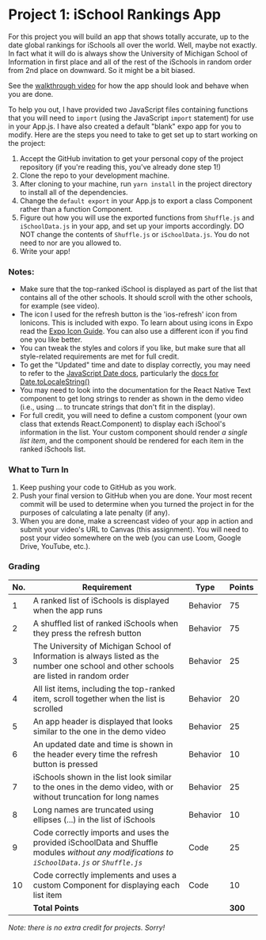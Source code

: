 # Project 1: iSchool Rankings App

For this project you will build an app that shows totally accurate, up to the date global rankings for iSchools all over the world. Well, maybe not exactly. In fact what it will do is always show the University of Michigan School of Information in first place and all of the rest of the iSchools in random order from 2nd place on downward. So it might be a bit biased.

See the [walkthrough video](https://youtu.be/S3gx0fhFJQo) for how the app should look and behave when you are done.

To help you out, I have provided two JavaScript files containing functions that you will need to `import` (using the JavaScript `import` statement) for use in your App.js. I have also created a default "blank" expo app for you to modify. Here are the steps you need to take to get set up to start working on the project:

1. Accept the GitHub invitation to get your personal copy of the project repository (if you're reading this, you've already done step 1!)
2. Clone the repo to your development machine.
3. After cloning to your machine, run `yarn install` in the project directory to install all of the dependencies.
4. Change the `default export` in your App.js to export a class Component rather than a function Component.
5. Figure out how you will use the exported functions from `Shuffle.js` and `iSchoolData.js` in your app, and set up your imports accordingly. DO NOT change the contents of `Shuffle.js` or `iSchoolData.js`. You do not need to nor are you allowed to.
6. Write your app!

### Notes:
- Make sure that the top-ranked iSchool is displayed as part of the list that contains all of the other schools. It should scroll with the other schools, for example (see video).
- The icon I used for the refresh button is the 'ios-refresh' icon from Ionicons. This is included with expo. To learn about using icons in Expo read the [Expo Icon Guide](https://docs.expo.io/guides/icons/). You can also use a different icon if you find one you like better.
- You can tweak the styles and colors if you like, but make sure that all style-related requirements are met for full credit.
- To get the "Updated" time and date to display correctly, you may need to refer to the [JavaScript Date docs](https://www.w3schools.com/jsref/jsref_obj_date.asp), particularly the [docs for Date.toLocaleString()](https://www.w3schools.com/jsref/jsref_tolocalestring.asp)
- You may need to look into the documentation for the React Native Text component to get long strings to render as shown in the demo video (i.e., using ... to truncate strings that don't fit in the display).
- For full credit, you will need to define a custom component (your own class that extends React.Component) to display each iSchool's information in the list. Your custom component should render *a single list item*, and the component should be rendered for each item in the ranked iSchools list.

### What to Turn In
1. Keep pushing your code to GitHub as you work.
2. Push your final version to GitHub when you are done. Your most recent commit will be used to determine when you turned the project in for the purposes of calculating a late penalty (if any).
3. When you are done, make a screencast video of your app in action and submit your video's URL to Canvas (this assignment). You will need to post your video somewhere on the web (you can use Loom, Google Drive, YouTube, etc.). 

### Grading
| No. | Requirement | Type | Points |
| --- | --- | --- | --- |
| 1 | A ranked list of iSchools is displayed when the app runs | Behavior | 75 |
| 2 | A shuffled list of ranked iSchools when they press the refresh button | Behavior |	75 |
| 3 | The University of Michigan School of Information is always listed as the number one school and other schools are listed in random order	| Behavior | 25 |
| 4 | All list items, including the top-ranked item, scroll together when the list is scrolled | Behavior | 20 |
| 5 | An app header is displayed that looks similar to the one in the demo video | Behavior | 25 |
| 6 | An updated date and time is shown in the header every time the refresh button is pressed | Behavior | 10 |
| 7 | iSchools shown in the list look similar to the ones in the demo video, with or without truncation for long names | Behavior |	25 |
| 8 | Long names are truncated using ellipses (...) in the list of iSchools | Behavior |	10 |
| 9 | Code correctly imports and uses the provided iSchoolData and Shuffle modules _without any modifications to `iSchoolData.js` or `Shuffle.js`_ | Code | 25 |
| 10 | Code correctly implements and uses a custom Component for displaying each list item | Code |	10 |
|    | **Total Points** | |  **300** |

*Note: there is no extra credit for projects. Sorry!*

